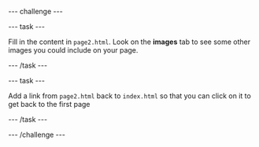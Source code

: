 --- challenge ---

--- task ---

Fill in the content in `page2.html`. Look on the **images** tab to see some other images you could include on your page. 

--- /task ---

--- task ---

Add a link from `page2.html` back to `index.html` so that you can click on it to get back to the first page

--- /task ---

--- /challenge ---

